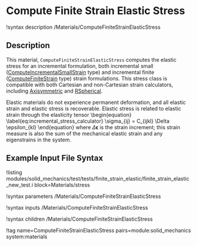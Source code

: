 # Compute Finite Strain Elastic Stress

!syntax description /Materials/ComputeFiniteStrainElasticStress

## Description

This material, `ComputeFiniteStrainElasticStress` computes the elastic stress for an incremental formulation, both incremental small ([ComputeIncrementalSmallStrain](/ComputeIncrementalSmallStrain.md) type) and incremental finite ([ComputeFiniteStrain](/ComputeFiniteStrain.md) type) strain formulations.
This stress class is compatible with both Cartesian and non-Cartesian strain calculators, including [Axisymmetric](/ComputeAxisymmetricRZFiniteStrain.md) and [RSpherical](/ComputeRSphericalFiniteStrain.md).

Elastic materials do not experience permanent deformation, and all elastic strain and elastic stress is recoverable. Elastic stress is related to elastic strain through the elasticity tensor
\begin{equation}
  \label{eq:incremental_stress_calculator}
  \sigma_{ij} = C_{ijkl} \Delta \epsilon_{kl}
\end{equation}
where $\Delta \boldsymbol{\epsilon}$ is the strain increment; this strain measure is also the sum of the mechanical elastic strain and any eigenstrains in the system.


## Example Input File Syntax

!listing modules/solid_mechanics/test/tests/finite_strain_elastic/finite_strain_elastic_new_test.i block=Materials/stress

!syntax parameters /Materials/ComputeFiniteStrainElasticStress

!syntax inputs /Materials/ComputeFiniteStrainElasticStress

!syntax children /Materials/ComputeFiniteStrainElasticStress

!tag name=ComputeFiniteStrainElasticStress pairs=module:solid_mechanics system:materials
